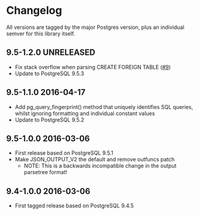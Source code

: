 # Changelog

All versions are tagged by the major Postgres version, plus an individual semver for this library itself.

## 9.5-1.2.0    UNRELEASED

* Fix stack overflow when parsing CREATE FOREIGN TABLE ([#9](https://github.com/lfittl/libpg_query/issues/9))
* Update to PostgreSQL 9.5.3


## 9.5-1.1.0    2016-04-17

* Add pg_query_fingerprint() method that uniquely identifies SQL queries,
  whilst ignoring formatting and individual constant values
* Update to PostgreSQL 9.5.2


## 9.5-1.0.0    2016-03-06

* First release based on PostgreSQL 9.5.1
* Make JSON_OUTPUT_V2 the default and remove outfuncs patch
  * NOTE: This is a backwards incompatible change in the output parsetree format!


## 9.4-1.0.0    2016-03-06

* First tagged release based on PostgreSQL 9.4.5
